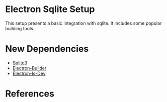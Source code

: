 # Electron Sqlite Setup
This setup presents a basic integration with sqlite. It includes some popular building tools.

# New Dependencies
- [Sqlite3]()
- [Electron-Builder]()
- [Electron-Is-Dev]()

# References
